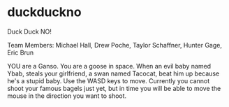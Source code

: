 duckduckno
==========

Duck Duck NO!

Team Members: Michael Hall, Drew Poche, Taylor Schaffner, Hunter Gage, Eric Brun

YOU are a Ganso. You are a goose in space. When an evil baby named Ybab, steals your girlfriend, a swan named Tacocat, beat him up because he's a stupid baby. Use the WASD keys to move. Currently you cannot shoot your famous bagels just yet, but in time you will be able to move the mouse in the direction you want to shoot.  
